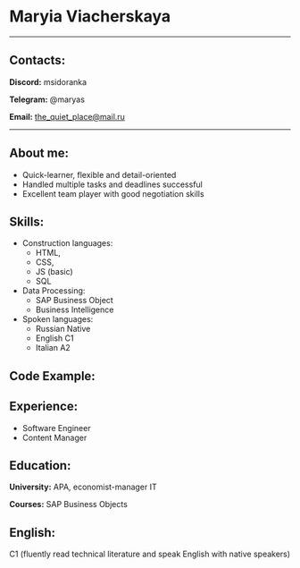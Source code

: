 # Maryia Viacherskaya

----------
## Contacts:

**Discord:** msidoranka

**Telegram:** @maryas

**Email:** the_quiet_place@mail.ru

---------------

## About me:

* Quick-learner, flexible and detail-oriented
* Handled multiple tasks and deadlines successful
* Excellent team player with good negotiation skills

## Skills:

* Construction languages:     
    + HTML,     
    + CSS,     
    + JS (basic)    
    + SQL    
* Data Processing:
    + SAP Business Object
    + Business Intelligence
* Spoken languages:
    + Russian Native
    + English C1
    + Italian A2

## Code Example:

## Experience:
* Software Engineer
* Content Manager

## Education:
**University:** APA, economist-manager IT

**Courses:** SAP Business Objects

## English:
C1 (fluently read technical literature and speak English with native speakers)
